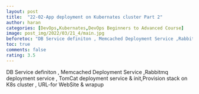 ```yaml
---
layout: post
title:  "22-02-App deployment on Kubernates cluster Part 2"
author: haran
categories: [DevOps,Kubernates,DevOps Beginners to Advanced Course]
image: post_img/2022/03/21_4/main.jpg
beforetoc: "DB Service definiton , Memcached Deployment Service ,Rabbitmq deployment service , TomCat deployment service & init,Provision stack on K8s cluster , URL-for WebSite & wrapup"
toc: true
comments: false
rating: 3.5
---
```

DB Service definiton , Memcached Deployment Service ,Rabbitmq deployment service , TomCat deployment service & init,Provision stack on K8s cluster , URL-for WebSite & wrapup

